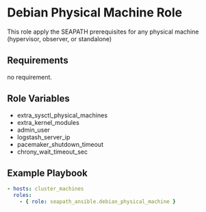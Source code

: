 # Debian Physical Machine Role

This role apply the SEAPATH prerequisites for any physical machine (hypervisor, observer, or standalone)

## Requirements

no requirement.

## Role Variables

- extra_sysctl_physical_machines
- extra_kernel_modules
- admin_user
- logstash_server_ip
- pacemaker_shutdown_timeout
- chrony_wait_timeout_sec

## Example Playbook

```yaml
- hosts: cluster_machines
  roles:
    - { role: seapath_ansible.debian_physical_machine }
```
